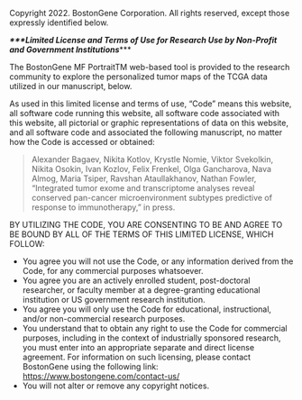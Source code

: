 Copyright 2022. BostonGene Corporation. All rights reserved, except those expressly identified below.

***\*\*\*Limited License and Terms of Use for Research Use by Non-Profit and Government Institutions******

The BostonGene MF PortraitTM web-based tool is provided to the research community to explore the personalized tumor maps of the TCGA data utilized in our manuscript, below.

As used in this limited license and terms of use, “Code” means this website, all software code running this website, all software code associated with this website, all pictorial or graphic representations of data on this website, and all software code and associated the following manuscript, no matter how the Code is accessed or obtained:

> Alexander Bagaev, Nikita Kotlov, Krystle Nomie, Viktor Svekolkin, Nikita Osokin, Ivan Kozlov, Felix Frenkel, Olga Gancharova, Nava Almog, Maria Tsiper, Ravshan Ataullakhanov, Nathan Fowler, “Integrated tumor exome and transcriptome analyses reveal conserved pan-cancer microenvironment subtypes predictive of response to immunotherapy,” in press.

BY UTILIZING THE CODE, YOU ARE CONSENTING TO BE AND AGREE TO BE BOUND BY ALL OF THE TERMS OF THIS LIMITED LICENSE, WHICH FOLLOW:

* You agree you will not use the Code, or any information derived from the Code, for any commercial purposes whatsoever.
* You agree you are an actively enrolled student, post-doctoral researcher, or faculty member at a degree-granting educational institution or US government research institution. 
* You agree you will only use the Code for educational, instructional, and/or non-commercial research purposes. 
* You understand that to obtain any right to use the Code for commercial purposes, including in the context of industrially sponsored research, you must enter into an appropriate separate and direct license agreement. For information on such licensing, please contact BostonGene using the following link: https://www.bostongene.com/contact-us/  
* You will not alter or remove any copyright notices.
